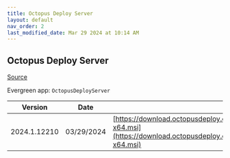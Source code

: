 ```yaml
---
title: Octopus Deploy Server
layout: default
nav_order: 2
last_modified_date: Mar 29 2024 at 10:14 AM
---
```


## Octopus Deploy Server

[Source](https://octopus.com/)

Evergreen app: `OctopusDeployServer`

| Version      | Date       | URI                                                                                                                                                |
| ------------ | ---------- | -------------------------------------------------------------------------------------------------------------------------------------------------- |
| 2024.1.12210 | 03/29/2024 | [https://download.octopusdeploy.com/octopus/Octopus.2024.1.12210-x64.msi](https://download.octopusdeploy.com/octopus/Octopus.2024.1.12210-x64.msi) |
